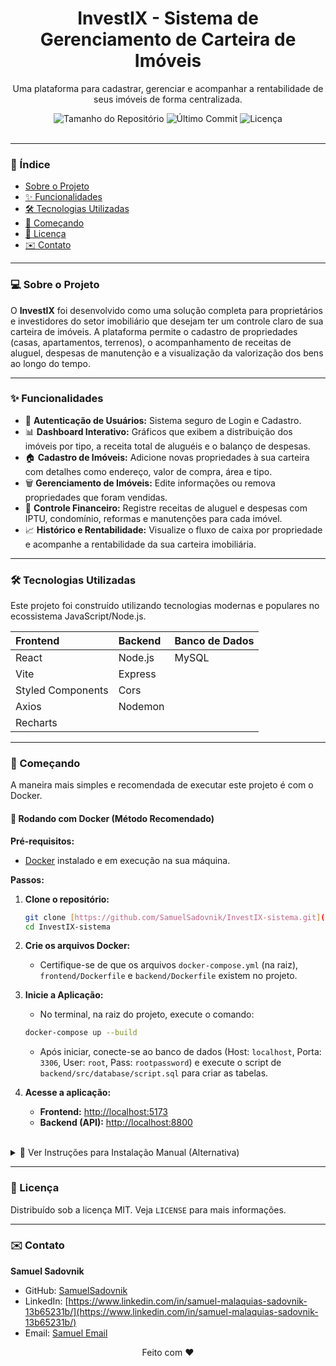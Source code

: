 <div align="center">
  <h1>InvestIX - Sistema de Gerenciamento de Carteira de Imóveis</h1>
  <p>Uma plataforma para cadastrar, gerenciar e acompanhar a rentabilidade de seus imóveis de forma centralizada.</p>
  
  <img src="https://img.shields.io/github/repo-size/SamuelSadovnik/InvestIX-sistema" alt="Tamanho do Repositório">
  <img src="https://img.shields.io/github/last-commit/SamuelSadovnik/InvestIX-sistema" alt="Último Commit">
  <img src="https://img.shields.io/badge/licen%C3%A7a-MIT-blue" alt="Licença">
</div>

<br>

---

### 📖 Índice

* [Sobre o Projeto](#-sobre-o-projeto)
* [✨ Funcionalidades](#-funcionalidades)
* [🛠️ Tecnologias Utilizadas](#️-tecnologias-utilizadas)
* [🚀 Começando](#-começando)
* [📄 Licença](#-licença)
* [✉️ Contato](#️-contato)

---

### 💻 Sobre o Projeto

O **InvestIX** foi desenvolvido como uma solução completa para proprietários e investidores do setor imobiliário que desejam ter um controle claro de sua carteira de imóveis. A plataforma permite o cadastro de propriedades (casas, apartamentos, terrenos), o acompanhamento de receitas de aluguel, despesas de manutenção e a visualização da valorização dos bens ao longo do tempo.

---

### ✨ Funcionalidades

* 🔐 **Autenticação de Usuários:** Sistema seguro de Login e Cadastro.
* 📊 **Dashboard Interativo:** Gráficos que exibem a distribuição dos imóveis por tipo, a receita total de aluguéis e o balanço de despesas.
* 🏠 **Cadastro de Imóveis:** Adicione novas propriedades à sua carteira com detalhes como endereço, valor de compra, área e tipo.
* 🗑️ **Gerenciamento de Imóveis:** Edite informações ou remova propriedades que foram vendidas.
* 💸 **Controle Financeiro:** Registre receitas de aluguel e despesas com IPTU, condomínio, reformas e manutenções para cada imóvel.
* 📈 **Histórico e Rentabilidade:** Visualize o fluxo de caixa por propriedade e acompanhe a rentabilidade da sua carteira imobiliária.

---

### 🛠️ Tecnologias Utilizadas

Este projeto foi construído utilizando tecnologias modernas e populares no ecossistema JavaScript/Node.js.

| Frontend | Backend | Banco de Dados |
| :--- | :--- | :--- |
| React | Node.js | MySQL |
| Vite | Express | |
| Styled Components| Cors | |
| Axios | Nodemon | |
| Recharts | | |

---

### 🚀 Começando

A maneira mais simples e recomendada de executar este projeto é com o Docker.

#### 🐳 Rodando com Docker (Método Recomendado)

**Pré-requisitos:**
* [Docker](https://www.docker.com/products/docker-desktop/) instalado e em execução na sua máquina.

**Passos:**
1.  **Clone o repositório:**
    ```bash
    git clone [https://github.com/SamuelSadovnik/InvestIX-sistema.git](https://github.com/SamuelSadovnik/InvestIX-sistema.git)
    cd InvestIX-sistema
    ```

2.  **Crie os arquivos Docker:**
    * Certifique-se de que os arquivos `docker-compose.yml` (na raiz), `frontend/Dockerfile` e `backend/Dockerfile` existem no projeto.

3.  **Inicie a Aplicação:**
    * No terminal, na raiz do projeto, execute o comando:
    ```bash
    docker-compose up --build
    ```
    * Após iniciar, conecte-se ao banco de dados (Host: `localhost`, Porta: `3306`, User: `root`, Pass: `rootpassword`) e execute o script de `backend/src/database/script.sql` para criar as tabelas.

4.  **Acesse a aplicação:**
    * **Frontend:** [http://localhost:5173](http://localhost:5173)
    * **Backend (API):** [http://localhost:8800](http://localhost:8800)

<br>

<details>
  <summary>🔩 Ver Instruções para Instalação Manual (Alternativa)</summary>
  
  #### Pré-requisitos
  Você vai precisar ter as seguintes ferramentas instaladas na sua máquina:
  * [Git](https://git-scm.com)
  * [Node.js](https://nodejs.org/en/) (versão 16 ou superior)
  * [NPM](https://www.npmjs.com/)
  * Um gerenciador de banco de dados, como o [MySQL Workbench](https://dev.mysql.com/downloads/workbench/).

  #### Instalação
  1.  **Clone o repositório:**
      ```bash
      git clone [https://github.com/SamuelSadovnik/InvestIX-sistema.git](https://github.com/SamuelSadovnik/InvestIX-sistema.git)
      cd InvestIX-sistema
      ```
  2.  **Instale as dependências do Backend:**
      ```bash
      cd backend
      npm install
      ```
  3.  **Instale as dependências do Frontend:**
      ```bash
      cd ../frontend
      npm install
      ```
  4.  **Configure o Banco de Dados:**
      * Crie um novo schema (banco de dados) com o nome que preferir (ex: `investix_db`).
      * Execute o script SQL que está em `backend/src/database/script.sql` para criar as tabelas.
  5.  **Configure as Variáveis de Ambiente do Backend:**
      * Na pasta `backend`, crie um arquivo chamado `.env` com as suas credenciais do MySQL.
  6.  **Execute a Aplicação:**
      * Inicie o Backend (na pasta `backend`): `npm run dev`
      * Inicie o Frontend (na pasta `frontend`): `npm run dev`
</details>

---

### 📄 Licença

Distribuído sob a licença MIT. Veja `LICENSE` para mais informações.

---

### ✉️ Contato

**Samuel Sadovnik**

* GitHub: [SamuelSadovnik](https://github.com/SamuelSadovnik)
* LinkedIn: [https://www.linkedin.com/in/samuel-malaquias-sadovnik-13b65231b/](https://www.linkedin.com/in/samuel-malaquias-sadovnik-13b65231b/)
* Email: [Samuel Email](samucvel@gmail.com)

<p align="center">Feito com ❤️</p>

